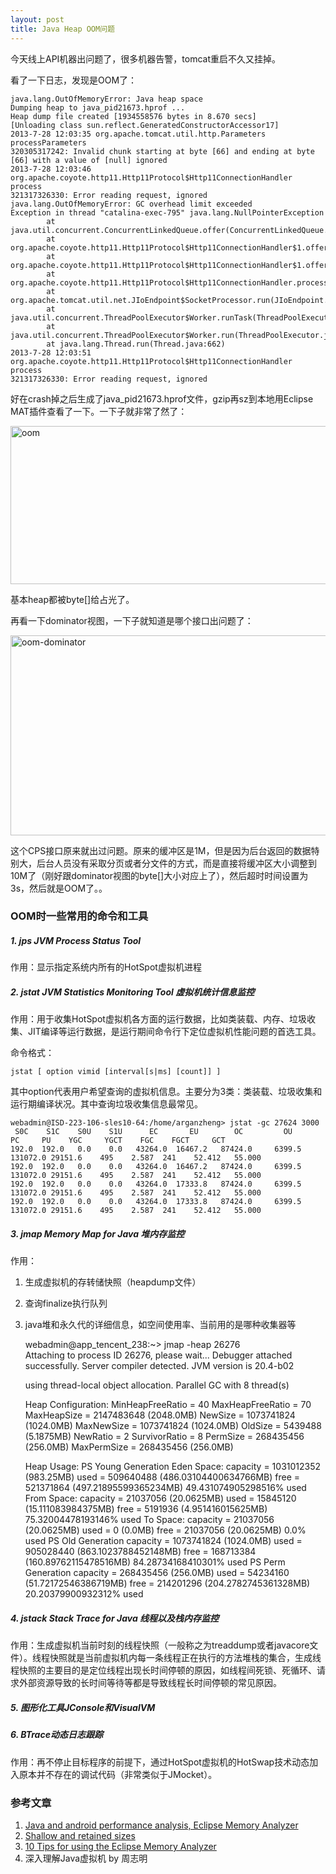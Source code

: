 ```yaml
---
layout: post
title: Java Heap OOM问题
---
```



今天线上API机器出问题了，很多机器告警，tomcat重启不久又挂掉。

看了一下日志，发现是OOM了：

    java.lang.OutOfMemoryError: Java heap space
    Dumping heap to java_pid21673.hprof ...
    Heap dump file created [1934558576 bytes in 8.670 secs]
    [Unloading class sun.reflect.GeneratedConstructorAccessor17]
    2013-7-28 12:03:35 org.apache.tomcat.util.http.Parameters processParameters
    320305317242: Invalid chunk starting at byte [66] and ending at byte [66] with a value of [null] ignored
    2013-7-28 12:03:46 org.apache.coyote.http11.Http11Protocol$Http11ConnectionHandler process
    321317326330: Error reading request, ignored
    java.lang.OutOfMemoryError: GC overhead limit exceeded
    Exception in thread "catalina-exec-795" java.lang.NullPointerException
            at java.util.concurrent.ConcurrentLinkedQueue.offer(ConcurrentLinkedQueue.java:273)
            at org.apache.coyote.http11.Http11Protocol$Http11ConnectionHandler$1.offer(Http11Protocol.java:551)
            at org.apache.coyote.http11.Http11Protocol$Http11ConnectionHandler$1.offer(Http11Protocol.java:568)
            at org.apache.coyote.http11.Http11Protocol$Http11ConnectionHandler.process(Http11Protocol.java:632)
            at org.apache.tomcat.util.net.JIoEndpoint$SocketProcessor.run(JIoEndpoint.java:396)
            at java.util.concurrent.ThreadPoolExecutor$Worker.runTask(ThreadPoolExecutor.java:886)
            at java.util.concurrent.ThreadPoolExecutor$Worker.run(ThreadPoolExecutor.java:908)
            at java.lang.Thread.run(Thread.java:662)
    2013-7-28 12:03:51 org.apache.coyote.http11.Http11Protocol$Http11ConnectionHandler process
    321317326330: Error reading request, ignored
    
好在crash掉之后生成了java_pid21673.hprof文件，gzip再sz到本地用Eclipse MAT插件查看了一下。一下子就非常了然了：

<a href="http://www.flickr.com/photos/arganzheng/9380562455/" title="oom by arganzheng, on Flickr"><img src="http://farm4.staticflickr.com/3726/9380562455_b9320df526_o.jpg" width="893" height="253" alt="oom"></a>

基本heap都被byte[]给占光了。

再看一下dominator视图，一下子就知道是哪个接口出问题了：

<a href="http://www.flickr.com/photos/arganzheng/9380576179/" title="oom-dominator by arganzheng, on Flickr"><img src="http://farm6.staticflickr.com/5325/9380576179_953f31f76a_o.jpg" width="1146" height="320" alt="oom-dominator"></a>


这个CPS接口原来就出过问题。原来的缓冲区是1M，但是因为后台返回的数据特别大，后台人员没有采取分页或者分文件的方式，而是直接将缓冲区大小调整到10M了（刚好跟dominator视图的byte[]大小对应上了），然后超时时间设置为3s，然后就是OOM了。。


### OOM时一些常用的命令和工具

##### 1. jps JVM Process Status Tool

作用：显示指定系统内所有的HotSpot虚拟机进程

##### 2. jstat JVM Statistics Monitoring Tool 虚拟机统计信息监控

作用：用于收集HotSpot虚拟机各方面的运行数据，比如类装载、内存、垃圾收集、JIT编译等运行数据，是运行期间命令行下定位虚拟机性能问题的首选工具。

命令格式：

    jstat [ option vimid [interval[s|ms] [count]] ]
    
其中option代表用户希望查询的虚拟机信息。主要分为3类：类装载、垃圾收集和运行期编译状况。其中查询垃圾收集信息最常见。


    webadmin@ISD-223-106-sles10-64:/home/arganzheng> jstat -gc 27624 3000
     S0C    S1C    S0U    S1U      EC       EU        OC         OU       PC     PU    YGC     YGCT    FGC    FGCT     GCT   
    192.0  192.0   0.0    0.0   43264.0  16467.2   87424.0     6399.5   131072.0 29151.6    495    2.587  241    52.412   55.000
    192.0  192.0   0.0    0.0   43264.0  16467.2   87424.0     6399.5   131072.0 29151.6    495    2.587  241    52.412   55.000
    192.0  192.0   0.0    0.0   43264.0  17333.8   87424.0     6399.5   131072.0 29151.6    495    2.587  241    52.412   55.000
    192.0  192.0   0.0    0.0   43264.0  17333.8   87424.0     6399.5   131072.0 29151.6    495    2.587  241    52.412   55.000


##### 3. jmap Memory Map for Java 堆内存监控

作用：

1. 生成虚拟机的存转储快照（heapdump文件）
2. 查询finalize执行队列
3. java堆和永久代的详细信息，如空间使用率、当前用的是哪种收集器等


    webadmin@app_tencent_238:~> jmap -heap 26276  
    Attaching to process ID 26276, please wait...
    Debugger attached successfully.
    Server compiler detected.
    JVM version is 20.4-b02
    
    using thread-local object allocation.
    Parallel GC with 8 thread(s)
    
    Heap Configuration:
       MinHeapFreeRatio = 40
       MaxHeapFreeRatio = 70
       MaxHeapSize      = 2147483648 (2048.0MB)
       NewSize          = 1073741824 (1024.0MB)
       MaxNewSize       = 1073741824 (1024.0MB)
       OldSize          = 5439488 (5.1875MB)
       NewRatio         = 2
       SurvivorRatio    = 8
       PermSize         = 268435456 (256.0MB)
       MaxPermSize      = 268435456 (256.0MB)
    
    Heap Usage:
    PS Young Generation
    Eden Space:
       capacity = 1031012352 (983.25MB)
       used     = 509640488 (486.03104400634766MB)
       free     = 521371864 (497.21895599365234MB)
       49.431074905298516% used
    From Space:
       capacity = 21037056 (20.0625MB)
       used     = 15845120 (15.111083984375MB)
       free     = 5191936 (4.951416015625MB)
       75.32004478193146% used
    To Space:
       capacity = 21037056 (20.0625MB)
       used     = 0 (0.0MB)
       free     = 21037056 (20.0625MB)
       0.0% used
    PS Old Generation
       capacity = 1073741824 (1024.0MB)
       used     = 905028440 (863.1023788452148MB)
       free     = 168713384 (160.89762115478516MB)
       84.28734168410301% used
    PS Perm Generation
       capacity = 268435456 (256.0MB)
       used     = 54234160 (51.72172546386719MB)
       free     = 214201296 (204.2782745361328MB)
       20.20379900932312% used

##### 4. jstack Stack Trace for Java 线程以及栈内存监控

作用：生成虚拟机当前时刻的线程快照（一般称之为treaddump或者javacore文件）。线程快照就是当前虚拟机内每一条线程正在执行的方法堆栈的集合，生成线程快照的主要目的是定位线程出现长时间停顿的原因，如线程间死锁、死循环、请求外部资源导致的长时间等待等都是导致线程长时间停顿的常见原因。

##### 5. 图形化工具JConsole和VisualVM

##### 6. BTrace动态日志跟踪

作用：再不停止目标程序的前提下，通过HotSpot虚拟机的HotSwap技术动态加入原本并不存在的调试代码（非常类似于JMocket）。

### 参考文章

1. [Java and android performance analysis, Eclipse Memory Analyzer](http://kohlerm.blogspot.com/2009/02/memory-leaks-are-easy-to-find.html) 
2. [Shallow and retained sizes](http://www.yourkit.com/docs/90/help/sizes.jsp)
3. [10 Tips for using the Eclipse Memory Analyzer](http://eclipsesource.com/blogs/2013/01/21/10-tips-for-using-the-eclipse-memory-analyzer/)
4. 深入理解Java虚拟机 by 周志明